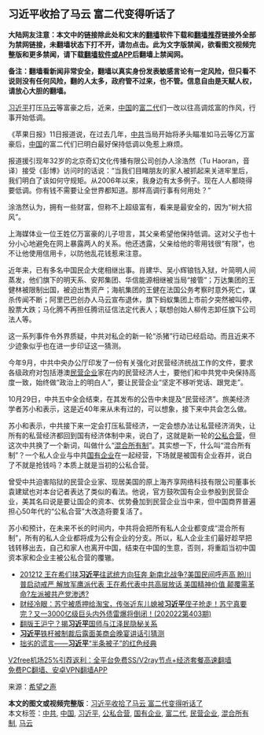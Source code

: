  <h2>习近平收拾了马云 富二代变得听话了</h2> <p class="notice"><b>大陆网友注意：本文中的链接除此处和文末的<a href="https://github.com/bannedbook/fanqiang" >翻墙</a>软件下载和<a href="https://github.com/killgcd/justmysocks/blob/master/README.md">翻墙推荐</a>链接外全部为禁网链接，未翻墙状态下打不开，请勿点击。此为文字版禁闻，欲看图文视频完整版和更多禁闻，请下载<a href="https://github.com/bannedbook/fanqiang">翻墙软件或APP</a>后翻墙上禁闻网。</p><p>备注：翻墙看新闻非常安全，翻墙以真实身份发表敏感言论有一定风险，但只看不说则没有任何风险，翻的人太多，政府管不过来，也不管。信息自由是天赋人权，请放心大胆的翻墙。</b></p>  <div class="entry"> <p><a href="https://www.bannedbook.org/bnews/tag/%e4%b9%a0%e8%bf%91%e5%b9%b3/" class="st_tag internal_tag" rel="tag" title="标签 习近平 下的日志">习近平</a>打压<a href="https://www.bannedbook.org/bnews/tag/%e9%a9%ac%e4%ba%91/" class="st_tag internal_tag" rel="tag" title="标签 马云 下的日志">马云</a>等富豪之后，近来，<span class='wp_keywordlink_affiliate'><a href="https://www.bannedbook.org/" title="中国" target="_blank">中国</a></span>的<a href="https://www.bannedbook.org/bnews/tag/%e5%af%8c%e4%ba%8c%e4%bb%a3/" class="st_tag internal_tag" rel="tag" title="标签 富二代 下的日志">富二代</a>们一改以往高调炫富的作风，行事开始低调。</p> <p>《苹果日报》11日报道说，在过去几年，<a href="https://www.bannedbook.org/bnews/tag/%e4%b8%ad%e5%85%b1/" class="st_tag internal_tag" rel="tag" title="标签 中共 下的日志">中共</a>当局开始将矛头瞄准如马云等亿万富豪后，<a href="https://www.bannedbook.org/bnews/tag/%E4%B8%AD%E5%9B%BD/" class="st_tag internal_tag" rel="tag" title="标签 中国 下的日志">中国</a>的富二代们已明白最好保持低调以免惹上麻烦。</p> <p>报道援引现年32岁的北京奇幻文化传播有限公司创办人涂浩然（Tu Haoran，音译）接受《彭博》访问时的话说：“当我们目睹朋友的家人被抓起来关进牢里后，我们明白了该如何守规矩。从2006年以来，我身边有太多例子。现在人人都晓得要低调。你有钱不需要让全世界都知道。那样高调行事有何用处？”</p>  <p>涂浩然认为，拥有一些财富，但称不上超级富有，看来是最安全的，因为“树大招风”。</p> <p>上海媒体业一位王姓亿万富豪的儿子坦言，其父亲希望他保持低调。这对父子也十分小心地避免在网上暴露两人的关系。他还透露，父亲给他的零用钱很“有限”，也不让他使用信用卡，以防他乱花钱惹来注意。</p> <p>近年来，已有多名中国民企大佬相继出事。肖建华、吴小辉锒铛入狱，叶简明人间蒸发，他们旗下的明天系、安邦集团、华信能源相继被当局“接管”；万达集团的王健林被限制出国，被迫出售资产；海航集团的王健在法国公务考察时意外死亡，谋杀传闻不断；阿里巴巴创办人马云宣布退休，旗下蚂蚁集团上市前夕突然被叫停，股票大跌；马化腾不再担任腾讯征信法定代表人；联想创始人柳传志卸任旗下公司法人等。</p>  <p>这一系列事件令外界质疑，中共对私企的新一轮“杀猪”行动已经启动。而且近来不少迹象似乎也在进一步印证这一猜测。</p> <p>今年9月，中共中央办公厅印发了一份有关强化对民营经济统战工作的文件，要求各级政府对包括港澳<a href="https://www.bannedbook.org/bnews/tag/%E6%B0%91%E8%90%A5%E4%BC%81%E4%B8%9A/" class="st_tag internal_tag" rel="tag" title="标签 民营企业 下的日志">民营企业</a>家在内的民营经济人士，要他们和中共党中央保持高度一致，始终做“政治上的明白人”，要让民营企业“坚定不移听党话、跟党走”。</p> <p>10月29日，中共五中全会结束，在其发布的公告中未提及“民营经济”。旅美经济学者苏小和表示，这是近40年来从未有过的，可以想象，接下来中共会怎么做。</p>  <p>苏小和表示，中共接下来一定会打压私营经济，一定会想办法让私营经济消失，让所有的私营经济都回到国有经济体制中来，说白了，这就是新一轮的<a href="https://www.bannedbook.org/bnews/tag/%E5%85%AC%E7%A7%81%E5%90%88%E8%90%A5/" class="st_tag internal_tag" rel="tag" title="标签 公私合营 下的日志">公私合营</a>，但这次中共换了一个新词，叫做什么“<a href="https://www.bannedbook.org/bnews/tag/%E6%B7%B7%E5%90%88%E6%89%80%E6%9C%89%E5%88%B6/" class="st_tag internal_tag" rel="tag" title="标签 混合所有制 下的日志">混合所有制</a>”。其实想一下，什么叫“混合所有制”？一个私人企业与中共<a href="https://www.bannedbook.org/bnews/tag/%E5%9B%BD%E6%9C%89%E4%BC%81%E4%B8%9A/" class="st_tag internal_tag" rel="tag" title="标签 国有企业 下的日志">国有企业</a>在一起经营，下场就是被国有企业吞并，说白了不就是抢钱吗？本质上就是当初的公私合营。</p> <p>曾受中共迫害陷狱的民营企业家、现居美国的原上海齐享网络科技有限公司董事长袁建斌也对本台记者表达了类似的看法。他说，官方鼓吹国有企业参股到民营企业，美其名曰说是要让国企的资本、优势叠加到民营企业当中来，但中国商界普遍担心50年代的“公私合营”大改造将要复活了。</p> <p>苏小和预计，在未来不长的时间内，中共将会把所有私人企业都变成“混合所有制”，所有的私人企业都将成为公有企业的分支。所以，私人企业主们最好趁早把钱转移出去，自己和家人也离开中国，结束在中国的生意，否则，将重蹈当初中国资本家和企业主被公私合营的覆辙。</p>  <ul class='op-related-articles' title='相关阅读'> <li><a href='https://www.bannedbook.org/bnews/cbnews/20201212/1446451.html' target='_blank'>201212 王在希们挟<b>习近平</b>往武统方向狂奔  新南北战争?美国民间呼声高 盼川普启动戒严  解放军鹰派代表 王在希代表中共高层放话  美国精神价值 颠覆需革命?左派被共产党渗透?</a></li> <li><a href='https://www.bannedbook.org/bnews/bannedvideo/20201212/1446381.html' target='_blank'>财经冷眼：苏宁被质押给淘宝，传张近东儿媳被<b>习近平</b>侄子抢走！苏宁真要完？又一3000亿级巨头内外债雷爆将倒闭！(202022第403期)</a></li> <li><a href='https://www.bannedbook.org/bnews/cbnews/20201212/1446308.html' target='_blank'>翻版王沪宁？揭<b>习近平</b>国师与江泽民隐秘关系</a></li> <li><a href='https://www.bannedbook.org/bnews/comments/20201212/1446295.html' target='_blank'><b>习近平</b>铁杆被制裁后露面美商会晚宴讲话引猜测</a></li> <li><a href='https://www.bannedbook.org/bnews/baitai/20201212/1446274.html' target='_blank'>拙劣的谎言――<b>习近平</b>“半条被子”的红色经典</a></li> </ul> <p class="texttj"> <a href="https://www.bannedbook.org/forum23/topic22702.html" target="_blank">V2free机场25%引荐返利：全平台免费SS/V2ray节点+经济套餐高速翻墙</a><br/> <a href="https://github.com/bannedbook/fanqiang/wiki/%E7%A6%81%E9%97%BB%E7%BD%91%E5%AE%89%E5%8D%93%E7%BF%BB%E5%A2%99%E6%96%B0%E9%97%BBAPP" target="_blank">免费PC翻墙、安卓VPN翻墙APP</a></p><p> 来源：<span class='wp_keywordlink_affiliate'><a href="https://www.soundofhope.org" title="希望之声" target="_blank">希望之声</a></span> </p><a name='sharetosocial'></a>       <div><b>本文的图文或视频完整版</b>：<a href='https://www.bannedbook.org/bnews/cnnews/20201212/1446463.html'>习近平收拾了马云 富二代变得听话了</a></div>  </div><!--END ENTRY--> <div class="postfooter"> <div>本文标签：<a href="https://www.bannedbook.org/bnews/tag/%e4%b8%ad%e5%85%b1/" rel="tag">中共</a>, <a href="https://www.bannedbook.org/bnews/tag/%E4%B8%AD%E5%9B%BD/" rel="tag">中国</a>, <a href="https://www.bannedbook.org/bnews/tag/%e4%b9%a0%e8%bf%91%e5%b9%b3/" rel="tag">习近平</a>, <a href="https://www.bannedbook.org/bnews/tag/%E5%85%AC%E7%A7%81%E5%90%88%E8%90%A5/" rel="tag">公私合营</a>, <a href="https://www.bannedbook.org/bnews/tag/%E5%9B%BD%E6%9C%89%E4%BC%81%E4%B8%9A/" rel="tag">国有企业</a>, <a href="https://www.bannedbook.org/bnews/tag/%e5%af%8c%e4%ba%8c%e4%bb%a3/" rel="tag">富二代</a>, <a href="https://www.bannedbook.org/bnews/tag/%E6%B0%91%E8%90%A5%E4%BC%81%E4%B8%9A/" rel="tag">民营企业</a>, <a href="https://www.bannedbook.org/bnews/tag/%E6%B7%B7%E5%90%88%E6%89%80%E6%9C%89%E5%88%B6/" rel="tag">混合所有制</a>, <a href="https://www.bannedbook.org/bnews/tag/%e9%a9%ac%e4%ba%91/" rel="tag">马云</a></div>  </div><!--END POSTFOOTER--> 